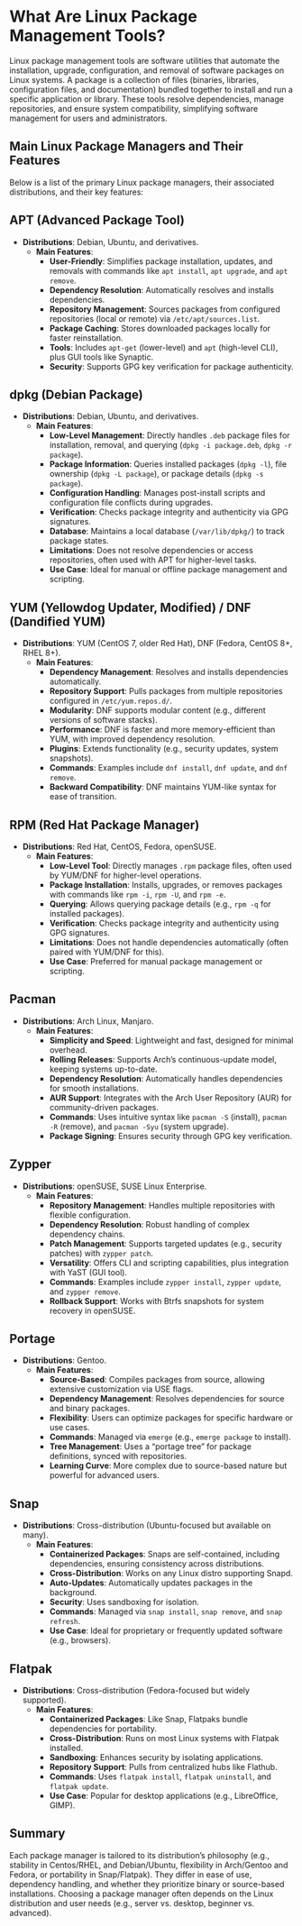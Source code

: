 # What Are Linux Package Management Tools?

Linux package management tools are software utilities that automate the installation, upgrade, configuration, and removal of software packages on Linux systems. A package is a collection of files (binaries, libraries, configuration files, and documentation) bundled together to install and run a specific application or library. These tools resolve dependencies, manage repositories, and ensure system compatibility, simplifying software management for users and administrators.

## Main Linux Package Managers and Their Features

Below is a list of the primary Linux package managers, their associated distributions, and their key features:

## APT (Advanced Package Tool)

* **Distributions**: Debian, Ubuntu, and derivatives.  
  * **Main Features**:  
    * **User-Friendly**: Simplifies package installation, updates, and removals with commands like `apt install`, `apt upgrade`, and `apt remove`.  
    * **Dependency Resolution**: Automatically resolves and installs dependencies.  
    * **Repository Management**: Sources packages from configured repositories (local or remote) via `/etc/apt/sources.list`.  
    * **Package Caching**: Stores downloaded packages locally for faster reinstallation.  
    * **Tools**: Includes `apt-get` (lower-level) and `apt` (high-level CLI), plus GUI tools like Synaptic.  
    * **Security**: Supports GPG key verification for package authenticity.

## dpkg (Debian Package)

* **Distributions**: Debian, Ubuntu, and derivatives.  
  * **Main Features**:  
    * **Low-Level Management**: Directly handles `.deb` package files for installation, removal, and querying (`dpkg -i package.deb`, `dpkg -r package`).  
    * **Package Information**: Queries installed packages (`dpkg -l`), file ownership (`dpkg -L package`), or package details (`dpkg -s package`).  
    * **Configuration Handling**: Manages post-install scripts and configuration file conflicts during upgrades.  
    * **Verification**: Checks package integrity and authenticity via GPG signatures.  
    * **Database**: Maintains a local database (`/var/lib/dpkg/`) to track package states.  
    * **Limitations**: Does not resolve dependencies or access repositories, often used with APT for higher-level tasks.  
    * **Use Case**: Ideal for manual or offline package management and scripting.

## YUM (Yellowdog Updater, Modified) / DNF (Dandified YUM)

* **Distributions**: YUM (CentOS 7, older Red Hat), DNF (Fedora, CentOS 8+, RHEL 8+).  
  * **Main Features**:  
    * **Dependency Management**: Resolves and installs dependencies automatically.  
    * **Repository Support**: Pulls packages from multiple repositories configured in `/etc/yum.repos.d/`.  
    * **Modularity**: DNF supports modular content (e.g., different versions of software stacks).  
    * **Performance**: DNF is faster and more memory-efficient than YUM, with improved dependency resolution.  
    * **Plugins**: Extends functionality (e.g., security updates, system snapshots).  
    * **Commands**: Examples include `dnf install`, `dnf update`, and `dnf remove`.  
    * **Backward Compatibility**: DNF maintains YUM-like syntax for ease of transition.

## RPM (Red Hat Package Manager)

* **Distributions**: Red Hat, CentOS, Fedora, openSUSE.  
  * **Main Features**:  
    * **Low-Level Tool**: Directly manages `.rpm` package files, often used by YUM/DNF for higher-level operations.  
    * **Package Installation**: Installs, upgrades, or removes packages with commands like `rpm -i`, `rpm -U`, and `rpm -e`.  
    * **Querying**: Allows querying package details (e.g., `rpm -q` for installed packages).  
    * **Verification**: Checks package integrity and authenticity using GPG signatures.  
    * **Limitations**: Does not handle dependencies automatically (often paired with YUM/DNF for this).  
    * **Use Case**: Preferred for manual package management or scripting.

## Pacman

* **Distributions**: Arch Linux, Manjaro.  
  * **Main Features**:  
    * **Simplicity and Speed**: Lightweight and fast, designed for minimal overhead.  
    * **Rolling Releases**: Supports Arch’s continuous-update model, keeping systems up-to-date.  
    * **Dependency Resolution**: Automatically handles dependencies for smooth installations.  
    * **AUR Support**: Integrates with the Arch User Repository (AUR) for community-driven packages.  
    * **Commands**: Uses intuitive syntax like `pacman -S` (install), `pacman -R` (remove), and `pacman -Syu` (system upgrade).  
    * **Package Signing**: Ensures security through GPG key verification.

## Zypper

* **Distributions**: openSUSE, SUSE Linux Enterprise.  
  * **Main Features**:
    * **Repository Management**: Handles multiple repositories with flexible configuration.  
    * **Dependency Resolution**: Robust handling of complex dependency chains.  
    * **Patch Management**: Supports targeted updates (e.g., security patches) with `zypper patch`.  
    * **Versatility**: Offers CLI and scripting capabilities, plus integration with YaST (GUI tool).  
    * **Commands**: Examples include `zypper install`, `zypper update`, and `zypper remove`.  
    * **Rollback Support**: Works with Btrfs snapshots for system recovery in openSUSE.

## Portage

* **Distributions**: Gentoo.  
  * **Main Features**:  
    * **Source-Based**: Compiles packages from source, allowing extensive customization via USE flags.  
    * **Dependency Management**: Resolves dependencies for source and binary packages.  
    * **Flexibility**: Users can optimize packages for specific hardware or use cases.  
    * **Commands**: Managed via `emerge` (e.g., `emerge package` to install).  
    * **Tree Management**: Uses a “portage tree” for package definitions, synced with repositories.  
    * **Learning Curve**: More complex due to source-based nature but powerful for advanced users.

## Snap

* **Distributions**: Cross-distribution (Ubuntu-focused but available on many).  
  * **Main Features**:  
    * **Containerized Packages**: Snaps are self-contained, including dependencies, ensuring consistency across distributions.  
    * **Cross-Distribution**: Works on any Linux distro supporting Snapd.  
    * **Auto-Updates**: Automatically updates packages in the background.  
    * **Security**: Uses sandboxing for isolation.  
    * **Commands**: Managed via `snap install`, `snap remove`, and `snap refresh`.  
    * **Use Case**: Ideal for proprietary or frequently updated software (e.g., browsers).

## Flatpak

* **Distributions**: Cross-distribution (Fedora-focused but widely supported).  
  * **Main Features**:  
    * **Containerized Packages**: Like Snap, Flatpaks bundle dependencies for portability.  
    * **Cross-Distribution**: Runs on most Linux systems with Flatpak installed.  
    * **Sandboxing**: Enhances security by isolating applications.  
    * **Repository Support**: Pulls from centralized hubs like Flathub.  
    * **Commands**: Uses `flatpak install`, `flatpak uninstall`, and `flatpak update`.  
    * **Use Case**: Popular for desktop applications (e.g., LibreOffice, GIMP).

## Summary

Each package manager is tailored to its distribution’s philosophy (e.g., stability in Centos/RHEL, and Debian/Ubuntu, flexibility in Arch/Gentoo and Fedora, or portability in Snap/Flatpak). They differ in ease of use, dependency handling, and whether they prioritize binary or source-based installations. Choosing a package manager often depends on the Linux distribution and user needs (e.g., server vs. desktop, beginner vs. advanced).

